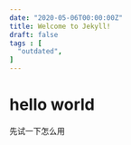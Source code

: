 ```yaml
---
date: "2020-05-06T00:00:00Z"
title: Welcome to Jekyll!
draft: false
tags : [
  "outdated",
]
---
```


# hello world

先试一下怎么用
